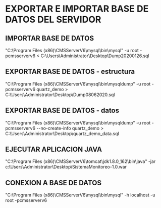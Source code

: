 #   EXPORTAR E IMPORTAR BASE DE DATOS DEL SERVIDOR

##  IMPORTAR BASE DE DATOS
"C:\Program Files (x86)\CMSServerV6\mysql\bin\mysql" -u root -pcmsserverv6 < C:\Users\Administrator\Desktop\Dump20200126.sql

##  EXPORTAR BASE DE DATOS - estructura
"C:\Program Files (x86)\CMSServerV6\mysql\bin\mysqldump" -u root -pcmsserverv6 quartz_demo > C:\Users\Administrator\Desktop\Dump08062020.sql

##  EXPORTAR BASE DE DATOS - datos
"C:\Program Files (x86)\CMSServerV6\mysql\bin\mysqldump" -u root -pcmsserverv6 --no-create-info quartz_demo >  C:\Users\Administrator\Desktop\quartz_demo_data.sql


##  EJECUTAR APLICACION JAVA
"C:\Program Files (x86)\CMSServerV6\tomcat\jdk1.8.0_162\bin\java" -jar c:\Users\Administrator\Desktop\SistemaMonitoreo-1.0.war


##  CONEXION A BASE DE DATOS
"C:\Program Files (x86)\CMSServerV6\mysql\bin\mysql" -h localhost -u root -pcmsserverv6


